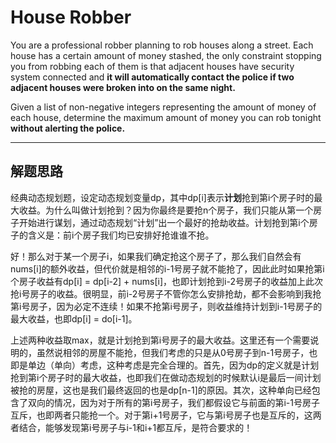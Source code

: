 # House Robber #

You are a professional robber planning to rob houses along a street. Each house has a certain amount of money stashed, the only constraint stopping you from robbing each of them is that adjacent houses have security system connected and **it will automatically contact the police if two adjacent houses were broken into on the same night.**

Given a list of non-negative integers representing the amount of money of each house, determine the maximum amount of money you can rob tonight **without alerting the police.**

---

## 解题思路 ##
经典动态规划题，设定动态规划变量dp，其中dp[i]表示**计划**抢到第i个房子时的最大收益。为什么叫做计划抢到？因为你最终是要抢n个房子，我们只能从第一个房子开始进行谋划，通过动态规划“计划”出一个最好的抢劫收益。计划抢到第i个房子的含义是：前i个房子我们均已安排好抢谁谁不抢。

好！那么对于某一个房子i，如果我们确定抢这个房子了，那么我们自然会有nums[i]的额外收益，但代价就是相邻的i-1号房子就不能抢了，因此此时如果抢第i个房子收益有dp[i] = dp[i-2] + nums[i]，也即计划抢到i-2号房子的收益加上此次抢i号房子的收益。很明显，前i-2号房子不管你怎么安排抢劫，都不会影响到我抢第i号房子，因为必定不连续！如果不抢第i号房子，则收益维持计划到i-1号房子的最大收益，也即dp[i] = do[i-1]。

上述两种收益取max，就是计划抢到第i号房子的最大收益。这里还有一个需要说明的，虽然说相邻的房屋不能抢，但我们考虑的只是从0号房子到n-1号房子，也即是单边（单向）考虑，这种考虑是完全合理的。首先，因为dp的定义就是计划抢到第i个房子时的最大收益，也即我们在做动态规划的时候默认i是最后一间计划被抢的房屋，这也是我们最终返回的也是dp[n-1]的原因。其次，这种单向已经包含了双向的情况，因为对于所有的第i号房子，我们都假设它与前面的第i-1号房子互斥，也即两者只能抢一个。对于第i+1号房子，它与第i号房子也是互斥的，这两者结合，能够发现第i号房子与i-1和i+1都互斥，是符合要求的！